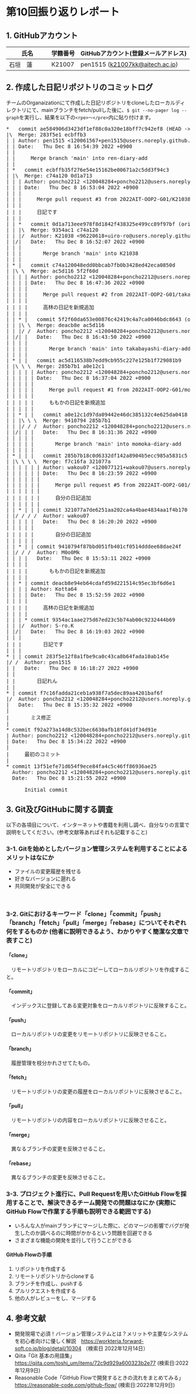 # 第10回振り返りレポート

## 1. GitHubアカウント

| 氏名           | 学籍番号    | GitHubアカウント(登録メールアドレス) |
| -------------- | ----------- | -------------------------------------- |
| 石垣　蓮    　　 | K21007      | pen1515 (k21007kk@aitech.ac.jp) |

## 2. 作成した日記リポジトリのコミットログ

チームのOrganaizationにて作成した日記リポジトリをcloneしたローカルディレクトリにて、mainブランチをfetch/pullした後に、`$ git --no-pager log --graph`を実行し、結果を以下の`<rpe>〜</pre>`内に貼り付けます。

<pre>
*   commit ae584906d3423df1ef88c0a320e18bff7c942ef8 (HEAD -> ren-diary-add, origin/ren-diary-add)
|\  Merge: 283f5e1 ecbffb3
| | Author: pen1515 <120061567+pen1515@users.noreply.github.com>
| | Date:   Thu Dec 8 16:54:39 2022 +0900
| | 
| |     Merge branch 'main' into ren-diary-add
| |   
| *   commit ecbffb35f276e54e15162be00671a2c5dd3f94c3
| |\  Merge: c74a120 0d1a713
| | | Author: poncho2212 <120048284+poncho2212@users.noreply.github.com>
| | | Date:   Thu Dec 8 16:53:04 2022 +0900
| | | 
| | |     Merge pull request #3 from 2022AIT-OOP2-G01/K21038
| | |     
| | |     日記です
| | |   
| | *   commit 0d1a713eee978f8d1842f438325e499cc89f97bf (origin/K21038)
| | |\  Merge: 9354ac1 c74a120
| | |/  Author: K21038 <96220618+uiro-ro@users.noreply.github.com>
| |/|   Date:   Thu Dec 8 16:52:07 2022 +0900
| | |   
| | |       Merge branch 'main' into K21038
| | |   
| * |   commit c74a120048edd0bbcab7fb0b3428ed42eca0850d
| |\ \  Merge: ac5d116 5f2f60d
| | | | Author: poncho2212 <120048284+poncho2212@users.noreply.github.com>
| | | | Date:   Thu Dec 8 16:47:36 2022 +0900
| | | | 
| | | |     Merge pull request #2 from 2022AIT-OOP2-G01/takabayashi-diary-add
| | | |     
| | | |     高林の日記を新規追加
| | | |   
| | * |   commit 5f2f60da653e00876c42419c4a7ca0046bdc8643 (origin/takabayashi-diary-add)
| | |\ \  Merge: deacb8e ac5d116
| | |/ /  Author: poncho2212 <120048284+poncho2212@users.noreply.github.com>
| |/| |   Date:   Thu Dec 8 16:43:50 2022 +0900
| | | |   
| | | |       Merge branch 'main' into takabayashi-diary-add
| | | |   
| * | |   commit ac5d116538b7edd9cb955c227e125b1f729081b9
| |\ \ \  Merge: 285b7b1 a0e12c1
| | | | | Author: poncho2212 <120048284+poncho2212@users.noreply.github.com>
| | | | | Date:   Thu Dec 8 16:37:04 2022 +0900
| | | | | 
| | | | |     Merge pull request #1 from 2022AIT-OOP2-G01/momoka-diary-add
| | | | |     
| | | | |     ももかの日記を新規追加
| | | | |   
| | * | |   commit a0e12c1d97da09442e46dc385132c4e625da0418 (origin/momoka-diary-add)
| | |\ \ \  Merge: 9410794 285b7b1
| | |/ / /  Author: poncho2212 <120048284+poncho2212@users.noreply.github.com>
| |/| | |   Date:   Thu Dec 8 16:31:36 2022 +0900
| | | | |   
| | | | |       Merge branch 'main' into momoka-diary-add
| | | | |   
| * | | |   commit 285b7b18c0d6332df142a8904b5ecc985a5831c5
| |\ \ \ \  Merge: f7c16fa 321077a
| | | | | | Author: wakou07 <120077121+wakou07@users.noreply.github.com>
| | | | | | Date:   Thu Dec 8 16:23:59 2022 +0900
| | | | | | 
| | | | | |     Merge pull request #5 from 2022AIT-OOP2-G01/wakou's
| | | | | |     
| | | | | |     自分の日記追加
| | | | | | 
| | * | | | commit 321077a7de6251aa202ca4a4bae4834aa1f4b170 (origin/wakou's)
| |/ / / /  Author: wakou07 <kota20020720@gmail.com>
| | | | |   Date:   Thu Dec 8 16:20:20 2022 +0900
| | | | |   
| | | | |       自分の日記追加
| | | | | 
| | * | | commit 9410794f87bbd051fb401cf0514dddee68dae24f
| |/ / /  Author: M0o0Mk <k21093kk@aitech.ac.jp>
| | | |   Date:   Thu Dec 8 15:53:11 2022 +0900
| | | |   
| | | |       ももかの日記を新規追加
| | | | 
| | * | commit deacb8e94eb64cdafd59d221514c95ec3bf6d6e1
| | | | Author: Kotta64 <k21073kk@aitech.ac.jp>
| | | | Date:   Thu Dec 8 15:52:59 2022 +0900
| | | | 
| | | |     高林の日記を新規追加
| | | | 
| | | * commit 9354ac1aae275d67ed23c5b74ab00c9232444b69
| | |/  Author: S-ro.K <uiro.skiing@gmail.com>
| |/|   Date:   Thu Dec 8 16:19:03 2022 +0900
| | |   
| | |       日記です
| | | 
* | | commit 283f5e12f8a1fbe9ca0c43ca8b64fada10ab145e
|/ /  Author: pen1515 <k21007kk@aitech.ac.jp>
| |   Date:   Thu Dec 8 16:18:27 2022 +0900
| |   
| |       日記れん
| | 
* | commit f7c16fadda21ceb1a938f7a5dec89aa4201baf6f
|/  Author: poncho2212 <120048284+poncho2212@users.noreply.github.com>
|   Date:   Thu Dec 8 15:35:32 2022 +0900
|   
|       ミス修正
| 
* commit f92a273a14d8c532bec6630afb18fd41df34d91e
| Author: poncho2212 <120048284+poncho2212@users.noreply.github.com>
| Date:   Thu Dec 8 15:34:22 2022 +0900
| 
|     最初のコミット
| 
* commit 13f51efe71d654f9ece84fa4c5c46ff86936ae25
  Author: poncho2212 <120048284+poncho2212@users.noreply.github.com>
  Date:   Thu Dec 8 15:21:55 2022 +0900
  
      Initial commit
</pre>


## 3. Git及びGitHubに関する調査

以下の各項目について、インターネットや書籍を利用し調べ、自分なりの言葉で説明をしてください。(参考文献等あればそれも記載すること)

### 3-1. Gitを始めとしたバージョン管理システムを利用することによるメリットはなにか

- ファイルの変更履歴を残せる
- 好きなバージョンに遡れる
- 共同開発が安全にできる
<br>

### 3-2. Gitにおけるキーワード「clone」「commit」「push」「branch」「fetch」「pull」「merge」「rebase」についてそれぞれ何をするものか (他者に説明できるよう、わかりやすく簡潔な文章で表すこと)

#### 「clone」
&emsp;リモートリポジトリをローカルにコピーしてローカルリポジトリを作成すること。
#### 「commit」
&emsp;インデックスに登録してある変更対象をローカルリポジトリに反映すること。
#### 「push」
&emsp;ローカルリポジトリの変更をリモートリポジトリに反映させること。
#### 「branch」
&emsp;履歴管理を枝分かれさせてたもの。
#### 「fetch」
&emsp;リモートリポジトリの変更の履歴をローカルリポジトリに反映させること。
#### 「pull」
&emsp;リモートリポジトリの内容をローカルリポジトリに反映させること。
#### 「merge」
&emsp;異なるブランチの変更を反映させること。
#### 「rebase」
&emsp;異なるブランチの変更を反映させること。
<br>

### 3-3. プロジェクト進行に、Pull Requestを用いたGitHub Flowを採用することで、解決できるチーム開発での問題はなにか (実際にGitHub Flowで作業する手順も説明できる範囲でする)
- いろんな人がmainブランチにマージした際に、どのマージの影響でバグが発生したのか調べるのに時間がかかるという問題を回避できる
- さまざまな機能の開発を並行して行うことができる

#### GitHub Flowの手順
1. リポジトリを作成する
2. リモートリポジトリからcloneする
3. ブランチを作成し、pushする
4. プルリクエストを作成する
5. 他の人がレビューをし、マージする



## 4. 参考文献
- 開発現場で必須！バージョン管理システムとは？メリットや主要なシステムを初心者向けに優しく解説　https://workteria.forward-soft.co.jp/blog/detail/10304 （検索日 2022年12月14日）
- Qiita「Git 基本の用語集」https://qiita.com/toshi_um/items/72c9d929a600323b2e77 (検索日:2022年12月9日)
- Reasonable Code「GitHub Flowで開発するときの流れをまとめてみる」https://reasonable-code.com/github-flow/ (検索日:2022年12月9日)
